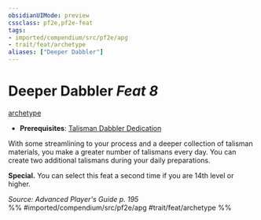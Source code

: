 ```yaml
---
obsidianUIMode: preview
cssclass: pf2e,pf2e-feat
tags:
- imported/compendium/src/pf2e/apg
- trait/feat/archetype
aliases: ["Deeper Dabbler"]
---
```

# Deeper Dabbler  *Feat 8*  
[archetype](archetype.md)  

- **Prerequisites**: [Talisman Dabbler Dedication](talisman-dabbler-dedication-apg.md)

With some streamlining to your process and a deeper collection of talisman materials, you make a greater number of talismans every day. You can create two additional talismans during your daily preparations.

**Special.** You can select this feat a second time if you are 14th level or higher.

*Source: Advanced Player's Guide p. 195*  
%% #imported/compendium/src/pf2e/apg #trait/feat/archetype %%